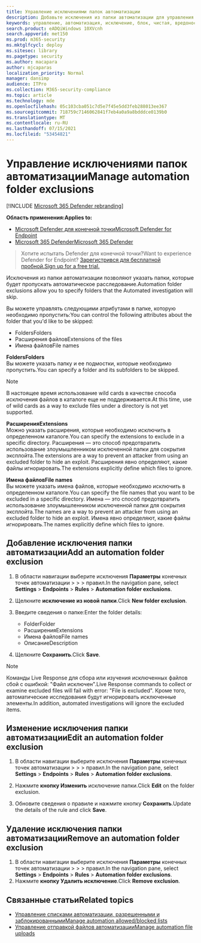 ```yaml
---
title: Управление исключениями папок автоматизации
description: Добавьте исключения из папки автоматизации для управления файлами, исключенными из автоматического расследования.
keywords: управление, автоматизация, исключение, блок, чистая, вредоносная
search.product: eADQiWindows 10XVcnh
search.appverid: met150
ms.prod: m365-security
ms.mktglfcycl: deploy
ms.sitesec: library
ms.pagetype: security
ms.author: macapara
author: mjcaparas
localization_priority: Normal
manager: dansimp
audience: ITPro
ms.collection: M365-security-compliance
ms.topic: article
ms.technology: mde
ms.openlocfilehash: 05c103cba051c7d5e7f45e5dd3feb288013ee367
ms.sourcegitcommit: 718759c7146062841f7eb4a0a9a8bdddce0139b0
ms.translationtype: MT
ms.contentlocale: ru-RU
ms.lasthandoff: 07/15/2021
ms.locfileid: "53454821"
---
```

# <a name="manage-automation-folder-exclusions"></a><span data-ttu-id="5d930-104">Управление исключениями папок автоматизации</span><span class="sxs-lookup"><span data-stu-id="5d930-104">Manage automation folder exclusions</span></span> 

[!INCLUDE [Microsoft 365 Defender rebranding](../../includes/microsoft-defender.md)]


<span data-ttu-id="5d930-105">**Область применения:**</span><span class="sxs-lookup"><span data-stu-id="5d930-105">**Applies to:**</span></span>
- [<span data-ttu-id="5d930-106">Microsoft Defender для конечной точки</span><span class="sxs-lookup"><span data-stu-id="5d930-106">Microsoft Defender for Endpoint</span></span>](https://go.microsoft.com/fwlink/p/?linkid=2154037)
- [<span data-ttu-id="5d930-107">Microsoft 365 Defender</span><span class="sxs-lookup"><span data-stu-id="5d930-107">Microsoft 365 Defender</span></span>](https://go.microsoft.com/fwlink/?linkid=2118804)

><span data-ttu-id="5d930-108">Хотите испытать Defender для конечной точки?</span><span class="sxs-lookup"><span data-stu-id="5d930-108">Want to experience Defender for Endpoint?</span></span> [<span data-ttu-id="5d930-109">Зарегистрився для бесплатной пробной.</span><span class="sxs-lookup"><span data-stu-id="5d930-109">Sign up for a free trial.</span></span>](https://www.microsoft.com/microsoft-365/windows/microsoft-defender-atp?ocid=docs-wdatp-automationexclusionfolder-abovefoldlink)

<span data-ttu-id="5d930-110">Исключения из папки автоматизации позволяют указать папки, которые будет пропускать автоматическое расследование.</span><span class="sxs-lookup"><span data-stu-id="5d930-110">Automation folder exclusions allow you to specify folders that the Automated investigation will skip.</span></span> 

<span data-ttu-id="5d930-111">Вы можете управлять следующими атрибутами в папке, которую необходимо пропустить:</span><span class="sxs-lookup"><span data-stu-id="5d930-111">You can control the following attributes about the folder that you'd like to be skipped:</span></span>
- <span data-ttu-id="5d930-112">Folders</span><span class="sxs-lookup"><span data-stu-id="5d930-112">Folders</span></span> 
- <span data-ttu-id="5d930-113">Расширения файлов</span><span class="sxs-lookup"><span data-stu-id="5d930-113">Extensions of the files</span></span>
- <span data-ttu-id="5d930-114">Имена файлов</span><span class="sxs-lookup"><span data-stu-id="5d930-114">File names</span></span>


<span data-ttu-id="5d930-115">**Folders**</span><span class="sxs-lookup"><span data-stu-id="5d930-115">**Folders**</span></span><br>
<span data-ttu-id="5d930-116">Вы можете указать папку и ее подмостки, которые необходимо пропустить.</span><span class="sxs-lookup"><span data-stu-id="5d930-116">You can specify a folder and its subfolders to be skipped.</span></span> 


>[!NOTE]
><span data-ttu-id="5d930-117">В настоящее время использование wild cards в качестве способа исключения файлов в каталоге еще не поддерживается.</span><span class="sxs-lookup"><span data-stu-id="5d930-117">At this time, use of wild cards as a way to exclude files under a directory is not yet supported.</span></span> 


<span data-ttu-id="5d930-118">**Расширения**</span><span class="sxs-lookup"><span data-stu-id="5d930-118">**Extensions**</span></span><br>
<span data-ttu-id="5d930-119">Можно указать расширения, которые необходимо исключить в определенном каталоге.</span><span class="sxs-lookup"><span data-stu-id="5d930-119">You can specify the extensions to exclude in a specific directory.</span></span> <span data-ttu-id="5d930-120">Расширения — это способ предотвратить использование злоумышленником исключенной папки для сокрытия эксплойта.</span><span class="sxs-lookup"><span data-stu-id="5d930-120">The extensions are a way to prevent an attacker from using an excluded folder to hide an exploit.</span></span> <span data-ttu-id="5d930-121">Расширения явно определяют, какие файлы игнорировать.</span><span class="sxs-lookup"><span data-stu-id="5d930-121">The extensions explicitly define which files to ignore.</span></span> 

<span data-ttu-id="5d930-122">**Имена файлов**</span><span class="sxs-lookup"><span data-stu-id="5d930-122">**File names**</span></span><br>
<span data-ttu-id="5d930-123">Вы можете указать имена файлов, которые необходимо исключить в определенном каталоге.</span><span class="sxs-lookup"><span data-stu-id="5d930-123">You can specify the file names that you want to be excluded in a specific directory.</span></span> <span data-ttu-id="5d930-124">Имена — это способ предотвратить использование злоумышленником исключенной папки для сокрытия эксплойта.</span><span class="sxs-lookup"><span data-stu-id="5d930-124">The names are a way to prevent an attacker from using an excluded folder to hide an exploit.</span></span> <span data-ttu-id="5d930-125">Имена явно определяют, какие файлы игнорировать.</span><span class="sxs-lookup"><span data-stu-id="5d930-125">The names explicitly define which files to ignore.</span></span> 



## <a name="add-an-automation-folder-exclusion"></a><span data-ttu-id="5d930-126">Добавление исключения папки автоматизации</span><span class="sxs-lookup"><span data-stu-id="5d930-126">Add an automation folder exclusion</span></span>
1. <span data-ttu-id="5d930-127">В области навигации выберите исключения **Параметры** конечных точек автоматизации  >    >    >  правил.</span><span class="sxs-lookup"><span data-stu-id="5d930-127">In the navigation pane, select **Settings** > **Endpoints** > **Rules** > **Automation folder exclusions**.</span></span>  

2. <span data-ttu-id="5d930-128">Щелкните **исключение из новой папки**.</span><span class="sxs-lookup"><span data-stu-id="5d930-128">Click **New folder exclusion**.</span></span>  

3. <span data-ttu-id="5d930-129">Введите сведения о папке:</span><span class="sxs-lookup"><span data-stu-id="5d930-129">Enter the folder details:</span></span>

    - <span data-ttu-id="5d930-130">Folder</span><span class="sxs-lookup"><span data-stu-id="5d930-130">Folder</span></span>
    - <span data-ttu-id="5d930-131">Расширения</span><span class="sxs-lookup"><span data-stu-id="5d930-131">Extensions</span></span>
    - <span data-ttu-id="5d930-132">Имена файлов</span><span class="sxs-lookup"><span data-stu-id="5d930-132">File names</span></span>
    - <span data-ttu-id="5d930-133">Описание</span><span class="sxs-lookup"><span data-stu-id="5d930-133">Description</span></span>

4. <span data-ttu-id="5d930-134">Щелкните **Сохранить**.</span><span class="sxs-lookup"><span data-stu-id="5d930-134">Click **Save**.</span></span>

>[!NOTE]
> <span data-ttu-id="5d930-135">Команды Live Response для сбора или изучения исключенных файлов сбой с ошибкой: "Файл исключен".</span><span class="sxs-lookup"><span data-stu-id="5d930-135">Live Response commands to collect or examine excluded files will fail with error: "File is excluded".</span></span> <span data-ttu-id="5d930-136">Кроме того, автоматические исследования будут игнорировать исключенные элементы.</span><span class="sxs-lookup"><span data-stu-id="5d930-136">In addition, automated investigations will ignore the excluded items.</span></span>

## <a name="edit-an-automation-folder-exclusion"></a><span data-ttu-id="5d930-137">Изменение исключения папки автоматизации</span><span class="sxs-lookup"><span data-stu-id="5d930-137">Edit an automation folder exclusion</span></span> 
1. <span data-ttu-id="5d930-138">В области навигации выберите исключения **Параметры** конечных точек автоматизации  >    >    >  правил.</span><span class="sxs-lookup"><span data-stu-id="5d930-138">In the navigation pane, select **Settings** > **Endpoints** > **Rules** > **Automation folder exclusions**.</span></span> 

2. <span data-ttu-id="5d930-139">Нажмите **кнопку Изменить** исключение папки.</span><span class="sxs-lookup"><span data-stu-id="5d930-139">Click **Edit** on the folder exclusion.</span></span>  

3. <span data-ttu-id="5d930-140">Обновите сведения о правиле и нажмите кнопку **Сохранить**.</span><span class="sxs-lookup"><span data-stu-id="5d930-140">Update the details of the rule and click **Save**.</span></span>

## <a name="remove-an-automation-folder-exclusion"></a><span data-ttu-id="5d930-141">Удаление исключения папки автоматизации</span><span class="sxs-lookup"><span data-stu-id="5d930-141">Remove an automation folder exclusion</span></span> 
1. <span data-ttu-id="5d930-142">В области навигации выберите исключения **Параметры** конечных точек автоматизации  >    >    >  правил.</span><span class="sxs-lookup"><span data-stu-id="5d930-142">In the navigation pane, select **Settings** > **Endpoints** > **Rules** > **Automation folder exclusions**.</span></span>  
2. <span data-ttu-id="5d930-143">Нажмите **кнопку Удалить исключение**.</span><span class="sxs-lookup"><span data-stu-id="5d930-143">Click **Remove exclusion**.</span></span> 


## <a name="related-topics"></a><span data-ttu-id="5d930-144">Связанные статьи</span><span class="sxs-lookup"><span data-stu-id="5d930-144">Related topics</span></span>
- [<span data-ttu-id="5d930-145">Управление списками автоматизации, разрешенными и заблокированными</span><span class="sxs-lookup"><span data-stu-id="5d930-145">Manage automation allowed/blocked lists</span></span>](manage-indicators.md)
- [<span data-ttu-id="5d930-146">Управление отправкой файлов автоматизации</span><span class="sxs-lookup"><span data-stu-id="5d930-146">Manage automation file uploads</span></span>](manage-automation-file-uploads.md)
